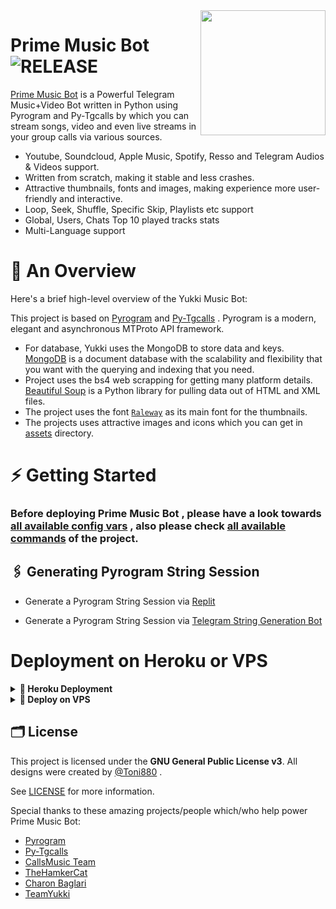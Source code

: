 <img src="https://telegra.ph/file/21f3b97431db59f311192.jpg" align="right" width="200" height="200"/>

# Prime Music Bot <img src="https://img.shields.io/github/v/release/Toni880/PrimeMusic?color=black&logo=github&logoColor=black&style=social" alt="RELEASE">

[Prime Music Bot](https://github.com/Toni880/PrimeMusic) is a Powerful Telegram Music+Video Bot written in Python using Pyrogram and Py-Tgcalls by which you can stream songs, video and even live streams in your group calls via various sources.

* Youtube, Soundcloud, Apple Music, Spotify, Resso and Telegram Audios & Videos support.
* Written from scratch, making it stable and less crashes.
* Attractive thumbnails, fonts and images,  making experience more user-friendly and interactive.
* Loop, Seek, Shuffle, Specific Skip, Playlists etc support
* Global, Users, Chats Top 10 played tracks stats
* Multi-Language support


# 🔗 An Overview

Here's a brief high-level overview of the Yukki Music Bot:

This project is based on [Pyrogram](https://github.com/pyrogram) and [Py-Tgcalls](https://github.com/pytgcalls/pytgcalls) . Pyrogram is a modern, elegant and asynchronous MTProto API framework.

* For database, Yukki uses the MongoDB to store data and keys. [MongoDB](https://www.mongodb.com/) is a document database with the scalability and flexibility that you want with the querying and indexing that you need.
* Project uses the bs4 web scrapping for getting many platform details. [Beautiful Soup](https://www.crummy.com/software/BeautifulSoup/bs4/doc/) is a Python library for pulling data out of HTML and XML files.
* The project uses the font [`Raleway`](../assets/font2.ttf) as its main font for the thumbnails.
* The projects uses attractive images and icons which you can get in [assets](../assets/) directory.

# ⚡️ Getting Started

### Before deploying Prime Music Bot , please have a look towards [all available config vars](../config/README.md) , also please check [all available commands](../strings/command.yml) of the project.

## 🖇 Generating Pyrogram String Session

- Generate a Pyrogram String Session via [Replit](https://replit.com/@Tonic990/StringSession)

- Generate a Pyrogram String Session via [Telegram String Generation Bot](https://t.me/PrimeStringBot)

# Deployment on Heroku or VPS

<details>
<summary><b> 🚀 Heroku Deployment</b></summary>
<br>

<h4>Click the button below to deploy Prime on Heroku!</h4>    
<a href="https://heroku.com/deploy?template=https://github.com/Toni880/PrimeMusic"><img src="https://img.shields.io/badge/Deploy%20To%20Heroku-blueviolet?style=for-the-badge&logo=heroku" width="200""/></a>

<h4>Click the button below to deploy Prime on bot Telegram!</h4>
<a href="https://telegram.dog/XTZ_HerokuBot?start=VG9uaTg4MC9QcmltZU11c2ljIG1haW4"><img src="https://img.shields.io/badge/Deploy%20To%20Bot%20Telegram-blue?style=for-the-badge&logo=telegram" width="200""/></a>
</details>

<details>
<summary><b>🔗 Deploy on VPS</b></summary>
<br>
    
### Tutorial Deploy on VPS
```console
root@PrimeMusic~ $ screen -S PrimeMusic
root@PrimeMusic~ $ git clone https://github.com/Toni880/PrimeMusic
root@PrimeMusic~ $ cd PrimeMusic
root@PrimeMusic~ $ bash setup
```
> Setup will install each and every requirement, nodejs and pip packages automatically. After successfull installation of requirements , setup will ask you to input your vars.
> Please input your vars correctly.
```console
root@PrimeMusic~ $ bash start
```

</details>

## 🗂 License

This project is licensed under the **GNU General Public License v3**. All designs were created by [@Toni880](https://github.com/Toni880) .

See [LICENSE](../LICENSE) for more information.

Special thanks to these amazing projects/people which/who help power Prime Music Bot:

- [Pyrogram](https://github.com/pyrogram/pyrogram)
- [Py-Tgcalls](https://github.com/pytgcalls/pytgcalls)
- [CallsMusic Team](https://github.com/Callsmusic)
- [TheHamkerCat](https://github.com/TheHamkerCat)
- [Charon Baglari](https://github.com/XCBv021)
- [TeamYukki](https://github.com/TeamYukki)
